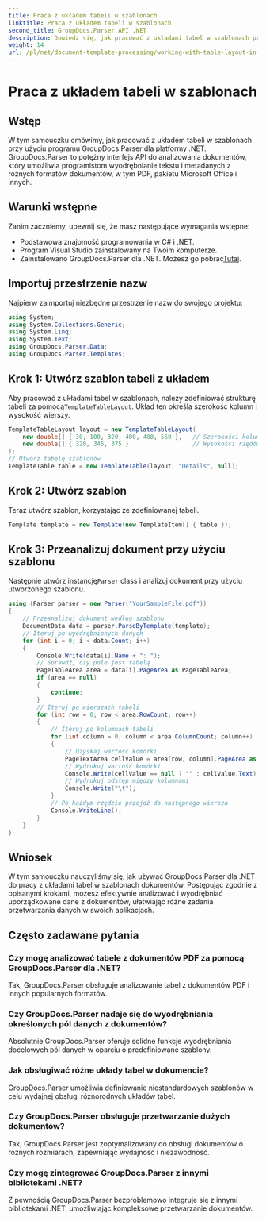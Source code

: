 ```yaml
---
title: Praca z układem tabeli w szablonach
linktitle: Praca z układem tabeli w szablonach
second_title: GroupDocs.Parser API .NET
description: Dowiedz się, jak pracować z układami tabel w szablonach przy użyciu programu GroupDocs.Parser dla platformy .NET. Efektywnie wyodrębniaj uporządkowane dane z dokumentów.
weight: 14
url: /pl/net/document-template-processing/working-with-table-layout-in-templates/
---
```


# Praca z układem tabeli w szablonach

## Wstęp
W tym samouczku omówimy, jak pracować z układem tabeli w szablonach przy użyciu programu GroupDocs.Parser dla platformy .NET. GroupDocs.Parser to potężny interfejs API do analizowania dokumentów, który umożliwia programistom wyodrębnianie tekstu i metadanych z różnych formatów dokumentów, w tym PDF, pakietu Microsoft Office i innych.
## Warunki wstępne
Zanim zaczniemy, upewnij się, że masz następujące wymagania wstępne:
- Podstawowa znajomość programowania w C# i .NET.
- Program Visual Studio zainstalowany na Twoim komputerze.
-  Zainstalowano GroupDocs.Parser dla .NET. Możesz go pobrać[Tutaj](https://releases.groupdocs.com/parser/net/).

## Importuj przestrzenie nazw
Najpierw zaimportuj niezbędne przestrzenie nazw do swojego projektu:
```csharp
using System;
using System.Collections.Generic;
using System.Linq;
using System.Text;
using GroupDocs.Parser.Data;
using GroupDocs.Parser.Templates;
```
## Krok 1: Utwórz szablon tabeli z układem
Aby pracować z układami tabel w szablonach, należy zdefiniować strukturę tabeli za pomocą`TemplateTableLayout`. Układ ten określa szerokość kolumn i wysokość wierszy.
```csharp
TemplateTableLayout layout = new TemplateTableLayout(
    new double[] { 30, 100, 320, 400, 480, 550 },   // Szerokości kolumn
    new double[] { 320, 345, 375 }                  // Wysokości rzędów
);
// Utwórz tabelę szablonów
TemplateTable table = new TemplateTable(layout, "Details", null);
```
## Krok 2: Utwórz szablon
Teraz utwórz szablon, korzystając ze zdefiniowanej tabeli.
```csharp
Template template = new Template(new TemplateItem[] { table });
```
## Krok 3: Przeanalizuj dokument przy użyciu szablonu
 Następnie utwórz instancję`Parser` class i analizuj dokument przy użyciu utworzonego szablonu.
```csharp
using (Parser parser = new Parser("YourSampleFile.pdf"))
{
    // Przeanalizuj dokument według szablonu
    DocumentData data = parser.ParseByTemplate(template);
    // Iteruj po wyodrębnionych danych
    for (int i = 0; i < data.Count; i++)
    {
        Console.Write(data[i].Name + ": ");
        // Sprawdź, czy pole jest tabelą
        PageTableArea area = data[i].PageArea as PageTableArea;
        if (area == null)
        {
            continue;
        }
        // Iteruj po wierszach tabeli
        for (int row = 0; row < area.RowCount; row++)
        {
            // Iteruj po kolumnach tabeli
            for (int column = 0; column < area.ColumnCount; column++)
            {
                // Uzyskaj wartość komórki
                PageTextArea cellValue = area[row, column].PageArea as PageTextArea;
                // Wydrukuj wartość komórki
                Console.Write(cellValue == null ? "" : cellValue.Text);
                // Wydrukuj odstęp między kolumnami
                Console.Write("\t");
            }
            // Po każdym rzędzie przejdź do następnego wiersza
            Console.WriteLine();
        }
    }
}
```

## Wniosek
W tym samouczku nauczyliśmy się, jak używać GroupDocs.Parser dla .NET do pracy z układami tabel w szablonach dokumentów. Postępując zgodnie z opisanymi krokami, możesz efektywnie analizować i wyodrębniać uporządkowane dane z dokumentów, ułatwiając różne zadania przetwarzania danych w swoich aplikacjach.

## Często zadawane pytania
### Czy mogę analizować tabele z dokumentów PDF za pomocą GroupDocs.Parser dla .NET?
Tak, GroupDocs.Parser obsługuje analizowanie tabel z dokumentów PDF i innych popularnych formatów.
### Czy GroupDocs.Parser nadaje się do wyodrębniania określonych pól danych z dokumentów?
Absolutnie GroupDocs.Parser oferuje solidne funkcje wyodrębniania docelowych pól danych w oparciu o predefiniowane szablony.
### Jak obsługiwać różne układy tabel w dokumencie?
GroupDocs.Parser umożliwia definiowanie niestandardowych szablonów w celu wydajnej obsługi różnorodnych układów tabel.
### Czy GroupDocs.Parser obsługuje przetwarzanie dużych dokumentów?
Tak, GroupDocs.Parser jest zoptymalizowany do obsługi dokumentów o różnych rozmiarach, zapewniając wydajność i niezawodność.
### Czy mogę zintegrować GroupDocs.Parser z innymi bibliotekami .NET?
Z pewnością GroupDocs.Parser bezproblemowo integruje się z innymi bibliotekami .NET, umożliwiając kompleksowe przetwarzanie dokumentów.